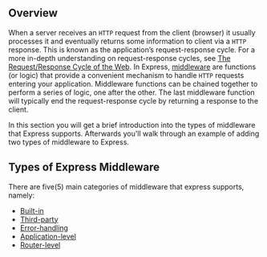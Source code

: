 ## Overview

When a server receives an `HTTP` request from the client (browser) it usually processes it and eventually returns some information to client via a `HTTP` response.
This is known as the application’s request-response cycle. For a more in-depth understanding on request-response cycles, see [The Request/Response Cycle of the Web](https://medium.com/@jen_strong/the-request-response-cycle-of-the-web-1b7e206e9047). 
In Express, [middleware](https://expressjs.com/en/guide/using-middleware.html) are functions (or logic) that provide a convenient mechanism to handle `HTTP` requests entering your application. 
Middleware functions can be chained together to perform a series of logic, one after the other. The last middleware function will typically end the request-response cycle by returning a response to the client.

In this section you will get a brief introduction into the types of middleware that Express supports.
Afterwards you'll walk through an example of adding two types of middleware to Express.

## Types of Express Middleware
There are five(5) main categories of middleware that express supports, namely:

- [Built-in](https://expressjs.com/en/guide/using-middleware.html#middleware.built-in)
- [Third-party](https://expressjs.com/en/guide/using-middleware.html#middleware.third-party)  
- [Error-handling](https://expressjs.com/en/guide/using-middleware.html#middleware.error-handling)
- [Application-level](https://expressjs.com/en/guide/using-middleware.html#middleware.application)
- [Router-level](https://expressjs.com/en/guide/using-middleware.html#middleware.router)


